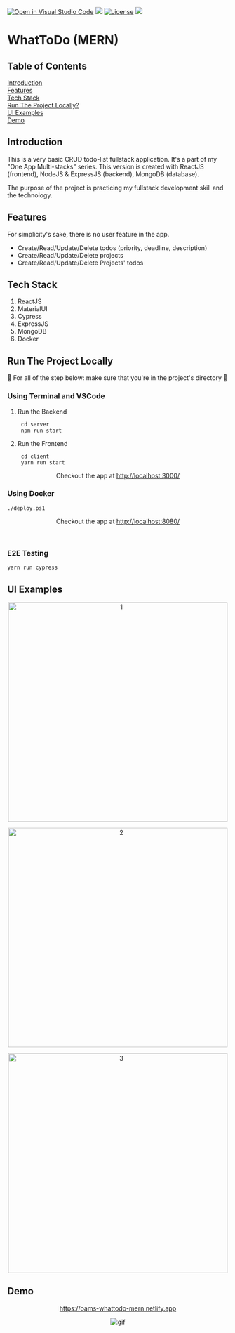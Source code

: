 [![Open in Visual Studio Code](https://open.vscode.dev/badges/open-in-vscode.svg)](https://open.vscode.dev/vincentlev/oams-whattodo-mern-fullstack)
![](https://img.shields.io/netlify/7b9e85c2-f681-4e34-9d44-08312640a0e5?style=flat-square)
[![License](https://img.shields.io/badge/license-MIT-orange.svg?style=flat-square)](http://opensource.org/licenses/MIT)
![](https://img.shields.io/github/issues-raw/VincentLeV/oams-whattodo-mern-fullstack?style=flat-square)
<br/>

# WhatToDo (MERN)

## Table of Contents
[Introduction](#introduction)
<br/>
[Features](#features)
<br/>
[Tech Stack](#tech-stack)
<br/>
[Run The Project Locally?](#run-the-project-locally)
<br/>
[UI Examples](#ui-examples)
<br/>
[Demo](#demo)

## Introduction
This is a very basic CRUD todo-list fullstack application. It's a part of my "One App Multi-stacks" series. This version is created with ReactJS (frontend), NodeJS & ExpressJS (backend), MongoDB (database).

The purpose of the project is practicing my fullstack development skill and the technology. 

## Features

For simplicity's sake, there is no user feature in the app.

- Create/Read/Update/Delete todos (priority, deadline, description)
- Create/Read/Update/Delete projects
- Create/Read/Update/Delete Projects' todos

## Tech Stack

1. ReactJS
2. MaterialUI
3. Cypress
4. ExpressJS
5. MongoDB
6. Docker

## Run The Project Locally

:loudspeaker: For all of the step below: make sure that you're in the project's directory :loudspeaker:

### Using Terminal and VSCode

1. Run the Backend
        
        cd server
        npm run start

2. Run the Frontend

        cd client
        yarn run start

<p align="center">Checkout the app at <a href="http://localhost:3000/" target="_blank">http://localhost:3000/</a></p>

### Using Docker

    ./deploy.ps1

<p align="center">Checkout the app at <a href="http://localhost:8080/" target="_blank">http://localhost:8080/</a></p>
<br />

### E2E Testing

    yarn run cypress
## UI Examples
<p align="center">
    <img src="https://user-images.githubusercontent.com/49280437/151970734-96c7f0da-ba46-4844-8506-1fd5e2f6f211.jpg" alt="1" width="500px" />
</p>

<p align="center">
    <img src="https://user-images.githubusercontent.com/49280437/151970745-dcfffc15-cf84-4ae4-9710-50abedfa8b7c.jpg" alt="2" width="500px" />
</p>

<p align="center">
    <img src="https://user-images.githubusercontent.com/49280437/151970745-dcfffc15-cf84-4ae4-9710-50abedfa8b7c.jpg" alt="3" width="500px" />
</p>

## Demo
<a href="https://oams-whattodo-mern.netlify.app" target="_blank">
    <p align="center">https://oams-whattodo-mern.netlify.app</p>
</a>

<p align="center">
    <img src="https://user-images.githubusercontent.com/49280437/151970803-9734962c-e20c-420c-b123-156fb9bbca67.gif" alt="gif" />
</p>